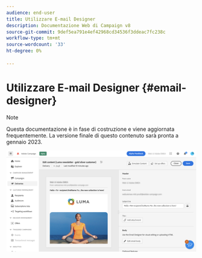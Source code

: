 ```yaml
---
audience: end-user
title: Utilizzare E-mail Designer
description: Documentazione Web di Campaign v8
source-git-commit: 9def5ea791e4ef42968cd34536f3ddeac7fc238c
workflow-type: tm+mt
source-wordcount: '33'
ht-degree: 0%

---
```


# Utilizzare E-mail Designer {#email-designer}

>[!NOTE]
>
>Questa documentazione è in fase di costruzione e viene aggiornata frequentemente. La versione finale di questo contenuto sarà pronta a gennaio 2023.



![](assets/content-dashboard.png)

<!--
Acrite same as AJO but little diff:
no offers (offer component specific to AJO) -> need to use perso
perso is not acrite. icons are not the same as AJO: recipient, offers (define offer with code), content blocks (not in AJO). 
rest of design similar to AJO
dynamic content not in alpha
-->